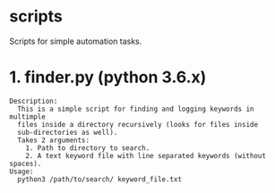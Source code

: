 # scripts
Scripts for simple automation tasks.

#    1. finder.py (python 3.6.x)
    Description:
      This is a simple script for finding and logging keywords in multimple
      files inside a directory recursively (looks for files inside
      sub-directories as well).
      Takes 2 arguments:
        1. Path to directory to search.
        2. A text keyword file with line separated keywords (without spaces).
    Usage:
      python3 /path/to/search/ keyword_file.txt
